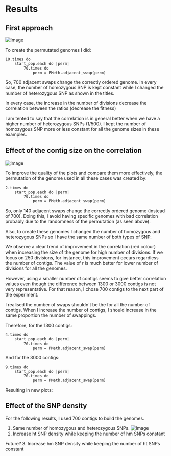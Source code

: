Results
===


First approach
---

![Image](https://github.com/pilarcormo/Correlations/blob/master/Results/Rplot_First_brewer.png?raw=false)



To create the permutated genomes I did:

```
10.times do
	start_pop.each do |perm|
		70.times do
			perm = PMeth.adjacent_swap(perm) 
```

So, 700 adjacent swaps change the  correctly ordered genome. In every case, the number of homozygous SNP is kept constant while I changed the number of heterozygous SNP as shown in the titles. 

In every case, the increase in the number of divisions decrease the correlation between the ratios (decrease the fitness)


I am tented to say that the correlation is in general better when we have a higher number of heterozygous SNPs (1/500). I kept the number of homozygous SNP more or less constant for all the genome sizes in these examples. 

Effect of the contig size on the correlation 
----


![Image](https://github.com/pilarcormo/Correlations/blob/master/Results/Rplot_Contig_brewer.png?raw=false)




To improve the quality of the plots and compare them more effectively, the permutation of the genome used in all these cases was created by:

```
2.times do
	start_pop.each do |perm|
		70.times do
			perm = PMeth.adjacent_swap(perm) 
```

So, only 140 adjacent swaps change the correctly ordered genome (instead of 700). Doing this, I avoid having specific genomes with bad correlation probably due to the randomness of the permutation (as seen above).

Also, to create these genomes I changed the number of homozygous and heterozygous SNPs so I have the same number of both types of SNP. 

We observe a clear trend of improvement in the correlation (red colour) when increasing the size of the genome for high number of divisions. If we focus on 250 divisions, for instance, this improvement occurs regardless the number of contigs. The value of r is much better for lower number of divisions for all the genomes. 

However, using a smaller number of contigs seems to give better correlation values even though the difference between 1300 or 3000 contigs is not very representative. For that reason, I chose 700 contigs to the next part of the experiment.

I realised the number of swaps shouldn't be the for all the number of contigs. When I increase the number of contigs, I should increase in the same proportion the number of swappings.

Therefore, for the 1300 contigs:

```
4.times do
	start_pop.each do |perm|
		70.times do
			perm = PMeth.adjacent_swap(perm) 
```

And for the 3000 contigs: 

```
9.times do
	start_pop.each do |perm|
		70.times do
			perm = PMeth.adjacent_swap(perm) 
```

Resulting in new plots: 



Effect of the SNP density 
----
For the following results, I used 700 contigs to build the genomes. 

1. Same number of homozygous and heterozygous SNPs. 
![Image](https://github.com/pilarcormo/Correlations/blob/master/Results/Rplot.SNP_density_brewer.png?raw=false)
2. Increase ht SNP density while keeping the number of hm SNPs constant

Future?
3. Increase hm SNP density while keeping the number of ht SNPs constant